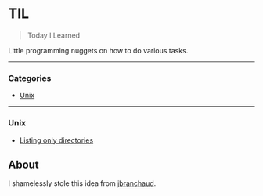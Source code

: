 # TIL

> Today I Learned

Little programming nuggets on how to do various tasks.


---

### Categories

* [Unix](#unix)

---

### Unix

- [Listing only directories](unix/ls-directories.md)


## About

I shamelessly stole this idea from
[jbranchaud](https://github.com/jbranchaud).
